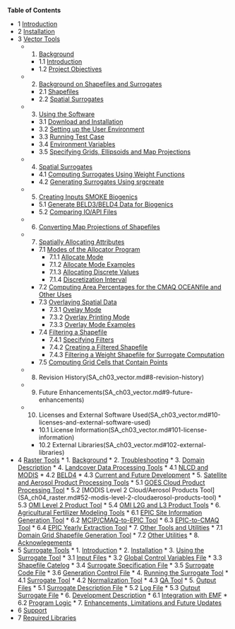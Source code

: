 **Table of Contents**
* 1 [Introduction](SA_ch01_intro.md)
* 2 [Installation](SA_ch02_install.md)
* 3 [Vector Tools](SA_ch03_vector.md)
  * 1. [Background](SA_ch03_vector.md#1-background)
      * 1.1 [Introduction](SA_ch03_vector.md##11--introduction)
      * 1.2 [Project Objectives](SA_ch03_vector.md#12-project-objectives) 
  * 2. [Background on Shapefiles and Surrogates](SA_ch03_vector.md#2-background-on-shapefiles-and-surrogates)
      * 2.1 [Shapefiles](SA_ch03_vector.md#21-shapefiles)
      * 2.2 [Spatial Surrogates](SA_ch03_vector.md#22-spatial-surrogates)
  * 3. [Using the Software](SA_ch03_vector.md#3-using-the-software)
      * 3.1 [Download and Installation](SA_ch03_vector.md#31-download-and-installation)
      * 3.2 [Setting up the User Environment](SA_ch03_vector.md#32-setting-up-the-user-environment)
      * 3.3 [Running Test Case](SA_ch03_vector.md#33-runing-the-test-cases-for-using-scripts)
      * 3.4 [Environment Variables](SA_ch03_vector.md#34-environment-variables-used-by-the-software)
      * 3.5 [Specifying Grids, Ellipsoids and Map Projections](SA_ch03_vector.md#35-specifying-grids-ellipsoids-and-map-projections)
  * 4. [Spatial Surrogates](SA_ch03_vector.md#4-spatial-surrogates)
      * 4.1 [Computing Surrogates Using Weight Functions](SA_ch03_vector.md#41-computing-surrogates-using-weight-functions)
      * 4.2 [Generating Surrogates Using srgcreate](SA_ch03_vector.md#42-more-about-generating-surrogates-using-srgcreate)
  * 5. [Creating Inputs SMOKE Biogenics](SA_ch03_vector.md#5-creating-inputs-to-smoke-biogenic-processing)
      * 5.1 [Generate BELD3/BELD4 Data for Biogenics](SA_ch03_vector.md#51-generate-beld3beld4-data-for-biogenic-emissions-processing)
      * 5.2 [Comparing IO/API Files](SA_ch03_vector.md#52-comparing-io-api-files)
  * 6. [Converting Map Projections of Shapefiles](SA_ch03_vector.md#6-converting-map-projections-of-shapefiles)
  * 7. [Spatially Allocating Attributes](SA_ch03_vector.md#7-spatially-allocating-attributes)
      * 7.1 [Modes of the Allocator Program](SA_ch03_vector.md#71-modes-of-the-allocator-program)
          * 7.1.1 [Allocate Mode](SA_ch03_vector.md#711-allocate-mode)
          * 7.1.2 [Allocate Mode Examples](SA_ch03_vector.md#712-allocate-mode-examples)
          * 7.1.3 [Allocating Discrete Values](SA_ch03_vector.md#713-allocating-discrete-values)
          * 7.1.4 [Discretization Interval](SA_ch03_vector.md#714-discretization-interval)
      * 7.2 [Computing Area Percentages for the CMAQ OCEANfile and Other Uses](SA_ch03_vector.md#72-computing-area-percentages-for-the-cmaq-oceanfile-and-other-uses)
      * 7.3 [Overlaying Spatial Data](SA_ch03_vector.md#73-overlaying-spatial-data)
           * 7.3.1 [Ovelay Mode](SA_ch03_vector.md#731-modes-of-the-allocator-program)
           * 7.3.2 [Overlay Printing Mode](SA_ch03_vector.md#732-overlay-printing-mode)
           * 7.3.3 [Overlay Mode Examples](SA_ch03_vector.md#733-overlay-mode-examples)
      * 7.4  [Filtering a Shapefile](SA_ch03_vector.md#74-filtering-a-shapefile)
           * 7.4.1 [Specifying Filters](SA_ch03_vector.md#741-specifying-filters)
           * 7.4.2 [Creating a Filtered Shapefile](SA_ch03_vector.md#742-creating-a-filtered-shapefile)
           * 7.4.3 [Filtering a Weight Shapefile for Surrogate Computation](SA_ch03_vector.md#743-filtering-a-weight-shapefile-for-surrogate-computation)
      * 7.5 [Computing Grid Cells that Contain Points](SA_ch03_vector.md#75-computing-grid-cells-that-contain-points)
  * 8. Revision History(SA_ch03_vector.md#8-revision-history)
  * 9. Future Enhancements(SA_ch03_vector.md#9-future-enhancements)
  * 10.  Licenses and External Software Used(SA_ch03_vector.md#10-licenses-and-external-software-used)
      * 10.1 License Information(SA_ch03_vector.md#101-license-information)
      * 10.2 External Libraries(SA_ch03_vector.md#102-external-libraries)
* 4 [Raster Tools](SA_ch04_raster.md#chapter-4-raster-tools)
      * 1. [Background](SA_ch04_raster.md#1-background)
      * 2. [Troubleshooting](SA_ch04_raster.md#2-troubleshooting)
      * 3. [Domain Description](SA_ch04_raster.md#3-domain-description-in-sa-raster-tools)
      * 4. [Landcover Data Processing Tools](SA_ch04_raster.md#4-land-cover-data-processing-tools)
           * 4.1 [NLCD and MODIS](SA_ch04_raster.md#41-nlcd-and-modis-land-cover-generation)
           * 4.2 [BELD4](SA_ch04_raster.md#42-beld4-land-cover-generation)
           * 4.3 [Current and Future Development](SA_ch04_raster.md#43-current-and-future-development-for-the-land-cover-data-processing-tools)
      * 5. [Satellite and Aerosol Product Processing Tools](SA_ch04_raster.md#5-current-and-future-development-for-the-land-cover-data-processing-tools)
           * 5.1 [GOES Cloud Product Processing Tool](SA_ch04_raster.md#51-goes-cloud-product-processing-tool)
           * 5.2 [MODIS Level 2 Cloud/Aerosol Products Tool] (SA_ch04_raster.md#52-modis-level-2-cloudaerosol-products-tool)
           * 5.3 [OMI Level 2 Product Tool](SA_ch04_raster.md#53-omi-level-2-product-tool)
           * 5.4 [OMI L2G and L3 Product Tools](SA_ch04_raster.md#54-omi-l2g-and-l3-product-tools)
      * 6. [Agricultural Fertilizer Modeling Tools](SA_ch04_raster.md#6-agricultural-fertilizer-modeling-tools)
           * 6.1 [EPIC Site Information Generation Tool](SA_ch04_raster.md#61-epic-site-information-generation-tool)
           * 6.2 [MCIP/CMAQ-to-EPIC Tool](SA_ch04_raster.md#62-epic-site-information-generation-tool)
           * 6.3 [EPIC-to-CMAQ Tool](SA_ch04_raster.md#63-epic-site-information-generation-tool)
           * 6.4 [EPIC Yearly Extraction Tool](SA_ch04_raster.md#64-epic-yearly-extraction-tool)
      * 7. [Other Tools and Utilities](SA_ch04_raster.md#7-other-tools-and-utilities)
           * 7.1 [Domain Grid Shapefile Generation Tool](SA_ch04_raster.md#71-other-tools-and-utilities)
           * 7.2 [Other Utilities](SA_ch04_raster.md#72-other-utilities)
      * 8. [Acknowlegements](SA_ch04_raster.md#8-acknowledgments)
* 5 [Surrogate Tools](SA_ch05_surrogate.md#chapter-5-surrogate-tools)
      * 1. [Introduction](SA_ch05_surrogate.md#introduction)
      * 2. [Installation](SA_ch05_surrogate.md#2-installing-the-spatial-allocator-contains-the-surrogate-tool)
      * 3. [Using the Surrogate Tool](SA_ch05_surrogate.md#3-using-the-surrogate-tool)
          * 3.1 [Input Files](SA_ch05_surrogate.md#31-input-files)
          * 3.2 [Global Control Variables File](SA_ch05_surrogate.md#32-global-control-variables-file)
          * 3.3 [Shapefile Catelog](SA_ch05_surrogate.md#33-shapefile-catalog)
          * 3.4 [Surrogate Specification File](SA_ch05_surrogate.md#34-surrogate-specification-file)
          * 3.5 [Surrogate Code File](SA_ch05_surrogate.md#35-surrogate-code-file)
          * 3.6 [Generation Control File](SA_ch05_surrogate.md#36-generation-control-file)
      * 4. [Running the Surrogate Tool](SA_ch05_surrogate.md#4-running-the-surrogate-tool)
          * 4.1 [Surrogate Tool](SA_ch05_surrogate.md#4-running-the-surrogate-tool)
          * 4.2 [Normalization Tool](SA_ch05_surrogate.md#42-normalization-tool)
          * 4.3 [QA Tool](SA_ch05_surrogate.md#43-qa-tool)
      * 5. [Output Files](SA_ch05_surrogate.md#5-output-files)
          * 5.1 [Surrogate Description File](SA_ch05_surrogate.md#51-surrogate-description-file)
          * 5.2 [Log File](SA_ch05_surrogate.md#52-log-file)
          * 5.3 [Output Surrogate File](SA_ch05_surrogate.md#53-output-surrogate-file)
      * 6. [Development Description](SA_ch05_surrogate.md#6-development-description)
          * 6.1 [Integration with EMF](SA_ch05_surrogate.md#61-integration-with-the-emissions-modeling-framework)
          * 6.2 [Program Logic](SA_ch05_surrogate.md#62-program-logic)
      * 7. [Enhancements, Limitations and Future Updates](SA_ch05_surrogate.md#7-enhancements-limitations-and-future-updates)
* 6 [Support](SA_ch6_support.md)
* 7 [Required Libraries](SA_ch07_libraries.md#chapter-7-required-libraries)

